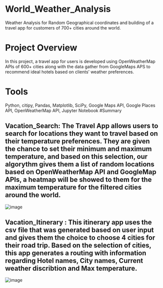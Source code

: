 # World_Weather_Analysis
Weather Analysis for Random Geographical coordinates and building of a travel app for customers of 700+ cities around the world.
# Project Overview
In this project, a travel app for users is developed using OpenWeatherMap APIs of 600+ cities along with the data gather from GoogleMaps APS to recommend ideal hotels based on clients’ weather preferences.
# Tools
Python, citipy, Pandas, Matplotlib, SciPy, Google Maps API, Google Places API, OpenWeatherMap API, Jupyter Notebook
#Summary
## Vacation_Search: The Travel App allows users to search for locations they want to travel based on their temperature preferences. They are given the chance to set their minimum and maximum temperature, and based on this selection, our algorythm gives them a list of random locations based on OpenWeatherMap API and GoogleMap APIs, a heatmap will be showed to them for the maximum temperature for the filtered cities around the world.
![image](https://user-images.githubusercontent.com/86033316/134996289-fb215b28-a5d2-4f90-9955-5c779b796c65.png)

## Vacation_Itinerary : This itinerary app uses the csv file that was generated based on user input and gives them the choice to choose 4 cities for their road trip. Based on the selection of cities, this app generates a routing with information regarding Hotel names, City names, Current weather discribtion and Max temperature.

![image](https://user-images.githubusercontent.com/86033316/134996574-d3e15a11-9bdf-4e37-a76b-549fa9456465.png)
